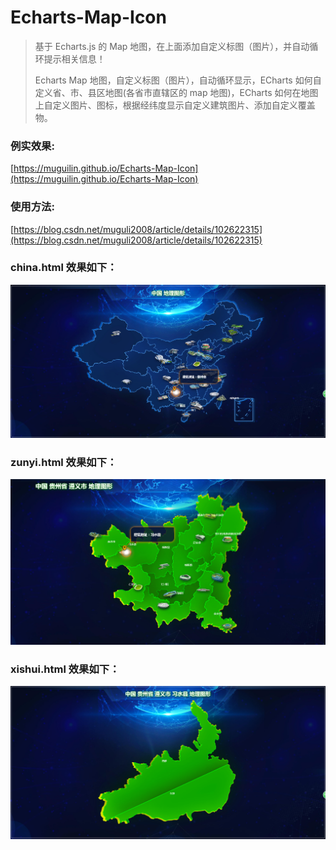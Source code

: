 # Echarts-Map-Icon

> 基于 Echarts.js 的 Map 地图，在上面添加自定义标图（图片），并自动循环提示相关信息！
>
> Echarts Map 地图，自定义标图（图片），自动循环显示，ECharts 如何自定义省、市、县区地图(各省市直辖区的 map 地图)，ECharts 如何在地图上自定义图片、图标，根据经纬度显示自定义建筑图片、添加自定义覆盖物。

### 例实效果:

[https://muguilin.github.io/Echarts-Map-Icon](https://muguilin.github.io/Echarts-Map-Icon)

### 使用方法:

[https://blog.csdn.net/muguli2008/article/details/102622315](https://blog.csdn.net/muguli2008/article/details/102622315)

### china.html 效果如下：

![image](https://raw.githubusercontent.com/MuGuiLin/Echarts-Map-Icon/master/img/2019-10-18_185120.jpg)

### zunyi.html 效果如下：

![image](https://raw.githubusercontent.com/MuGuiLin/Echarts-Map-Icon/master/img/2019-10-18_115431.jpg)

### xishui.html 效果如下：

![image](https://raw.githubusercontent.com/MuGuiLin/Echarts-Map-Icon/master/img/2019-10-18_192706.jpg)

